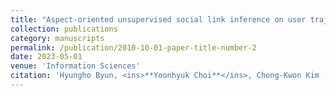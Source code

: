 ```yaml
---
title: "Aspect-oriented unsupervised social link inference on user trajectory data"
collection: publications
category: manuscripts
permalink: /publication/2010-10-01-paper-title-number-2
date: 2023-05-01
venue: 'Information Sciences'
citation: 'Hyungho Byun, <ins>**Yoonhyuk Choi**</ins>, Chong-Kwon Kim (2023)'
---
```

